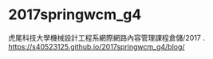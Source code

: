 # 2017springwcm_g4

虎尾科技大學機械設計工程系網際網路內容管理課程倉儲/2017 .
https://s40523125.github.io/2017springwcm_g4/blog/
